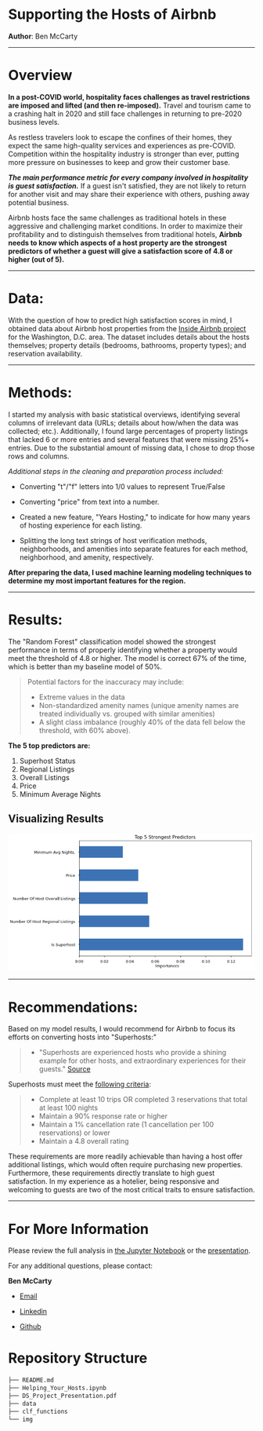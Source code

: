# Supporting the Hosts of Airbnb

**Author**: Ben McCarty

---

# **Overview**

**In a post-COVID world, hospitality faces challenges as travel restrictions are imposed and lifted (and then re-imposed).** Travel and tourism came to a crashing halt in 2020 and still face challenges in returning to pre-2020 business levels.

As restless travelers look to escape the confines of their homes, they expect the same high-quality services and experiences as pre-COVID. Competition within the hospitality industry is stronger than ever, putting more pressure on businesses to keep and grow their customer base.

***The main performance metric for every company involved in hospitality is guest satisfaction.*** If a guest isn't satisfied, they are not likely to return for another visit and may share their experience with others, pushing away potential business.

Airbnb hosts face the same challenges as traditional hotels in these aggressive and challenging market conditions. In order to maximize their profitability and to distinguish themselves from traditional hotels, **Airbnb needs to know which aspects of a host property are the strongest predictors of whether a guest will give a satisfaction score of 4.8 or higher (out of 5).**

---

# **Data:**

With the question of how to predict high satisfaction scores in mind, I obtained data about Airbnb host properties from the [Inside Airbnb project](http://insideairbnb.com/get-the-data.html#:~:text=Washington%2C%20D.C.%2C%20District%20of%20Columbia%2C%20United%20States) for the Washington, D.C. area. The dataset includes details about the hosts themselves; property details (bedrooms, bathrooms, property types); and reservation availability.

---

# **Methods:**

I started my analysis with basic statistical overviews, identifying several columns of irrelevant data (URLs; details about how/when the data was collected; etc.). Additionally, I found  large percentages of property listings that lacked 6 or more entries and several features that were missing 25%+ entries. Due to the substantial amount of missing data, I chose to drop those rows and columns.

*Additional steps in the cleaning and preparation process included:*

* Converting "t"/"f" letters into 1/0 values to represent True/False

* Converting "price" from text into a number.

* Created a new feature, "Years Hosting," to indicate for how many years of hosting experience for each listing.

* Splitting the long text strings of host verification methods, neighborhoods, and amenities into separate features for each method, neighborhood, and amenity, respectively.

**After preparing the data, I used machine learning modeling techniques to determine my most important features for the region.**

---

# **Results:**

The "Random Forest" classification model showed the strongest performance in terms of properly identifying whether a property would meet the threshold of 4.8 or higher. The model is correct 67% of the time, which is better than my baseline model of 50%.

> Potential factors for the inaccuracy may include:
>* Extreme values in the data
>* Non-standardized amenity names (unique amenity names are treated individually vs. grouped with similar amenities)
>* A slight class imbalance (roughly 40% of the data fell below the threshold, with 60% above).

**The 5 top predictors are:**

1. Superhost Status
2. Regional Listings
3. Overall Listings
4. Price
5. Minimum Average Nights


## Visualizing Results

![visual_1](./img/results.png)

---

# **Recommendations:**

Based on my model results, I would recommend for Airbnb to focus its efforts on converting hosts into "Superhosts:"

>* "Superhosts are experienced hosts who provide a shining example for other hosts, and extraordinary experiences for their guests." [Source](https://www.airbnb.com/help/article/828/what-is-a-superhost)

Superhosts must meet the [following criteria](https://www.airbnb.com/help/article/829/how-do-i-become-a-superhost#:~:text=Earning%20Superhost%20status-,Superhost%20requirements,-Completed%20at%20least):
>* Complete at least 10 trips OR completed 3 reservations that total at least 100 nights
>* Maintain a 90% response rate or higher
>* Maintain a 1% cancellation rate (1 cancellation per 100 reservations) or lower
>* Maintain a 4.8 overall rating 

These requirements are more readily achievable than having a host offer additional listings, which would often require purchasing new properties. Furthermore, these requirements directly translate to high guest satisfaction. In my experience as a hotelier, being responsive and welcoming to guests are two of the most critical traits to ensure satisfaction. 

---

# **For More Information**

Please review the full analysis in [the Jupyter Notebook](./Helping_Your_Hosts.ipynb) or the [presentation](./Helping_Your_Hosts.pdf).

For any additional questions, please contact:

**Ben McCarty**

* [Email](mailto:bmccarty505@gmail.com)

* [Linkedin](www.linkedin.com/in/bmccarty505)

* [Github](https://github.com/BenJMcCarty)

# Repository Structure

```
├── README.md                           
├── Helping_Your_Hosts.ipynb
├── DS_Project_Presentation.pdf
├── data
├── clf_functions
└── img
```